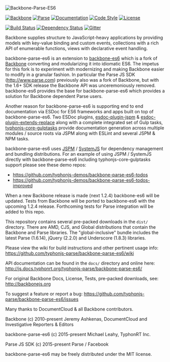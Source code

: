 ![Backbone-Parse-ES6](http://i.imgur.com/VNuAXXX.png)

[![Backbone](https://img.shields.io/badge/backbone-1.2.3-yellowgreen.svg?style=flat)](https://github.com/jashkenas/backbone)
[![Parse](https://img.shields.io/badge/parse-1.7.0-yellowgreen.svg?style=flat)](https://github.com/ParsePlatform/Parse-SDK-JS)
[![Documentation](http://js.docs.typhonrt.org/typhonjs-parse/backbone-parse-es6/badge.svg)](http://js.docs.typhonrt.org/typhonjs-parse/backbone-parse-es6/)
[![Code Style](https://img.shields.io/badge/code%20style-allman-yellowgreen.svg?style=flat)](https://en.wikipedia.org/wiki/Indent_style#Allman_style)
[![License](https://img.shields.io/badge/license-MIT-yellowgreen.svg?style=flat)](https://github.com/typhonjs/backbone-parse-es6/blob/master/LICENSE)

[![Build Status](https://travis-ci.org/typhonjs-parse/backbone-parse-es6.svg?branch=master)](https://travis-ci.org/typhonjs-parse/backbone-parse-es6)
[![Dependency Status](https://www.versioneye.com/user/projects/568e367d9c1b9802c5000019/badge.svg?style=flat)](https://www.versioneye.com/user/projects/568e367d9c1b9802c5000019)
[![Gitter](https://img.shields.io/gitter/room/typhonjs/TyphonJS.svg)](https://gitter.im/typhonjs/TyphonJS)



Backbone supplies structure to JavaScript-heavy applications by providing models with key-value binding and custom events, collections with a rich API of enumerable functions, views with declarative event handling.

backbone-parse-es6 is an extension to [backbone-es6](https://github.com/typhonjs/backbone-es6) which is a fork of [Backbone](https://github.com/jashkenas/backbone) converting and modularizing it into idiomatic ES6. The impetus for this fork is to experiment with modernizing and making Backbone easier to modify in a granular fashion. In particular the Parse JS SDK (http://www.parse.com) previously also was a fork of Backbone, but with the 1.6+ SDK release the Backbone API was unceremoniously removed. backbone-es6 provides the base for backbone-parse-es6  which provides a solution for Backbone dependent Parse users. 

Another reason for backbone-parse-es6 is supporting end to end documentation via ESDoc for ES6 frameworks and apps built on top of backbone-parse-es6. Two ESDoc plugins, [esdoc-plugin-jspm](https://github.com/typhonjs/esdoc-plugin-jspm) & [esdoc-plugin-extends-replace](https://github.com/typhonjs/esdoc-plugin-extends-replace) along with a complete integrated set of Gulp tasks, [typhonjs-core-gulptasks](https://github.com/typhonjs/typhonjs-core-gulptasks) provide documentation generation across multiple modules / source roots via JSPM along with ESLint and several JSPM & NPM tasks.

backbone-parse-es6 uses [JSPM](http://www.jspm.io) / [SystemJS](https://github.com/systemjs/systemjs) for dependency management and bundling distributions. For an example of using JSPM / SystemJS directly with backbone-parse-es6 including typhonjs-core-gulptasks support please see these demo repos:
- https://github.com/typhonjs-demos/backbone-parse-es6-todos
- https://github.com/typhonjs-demos/backbone-parse-es6-todos-improved

When a new Backbone release is made (next 1.2.4) backbone-es6 will be updated. Tests from Backbone will be ported to backbone-es6 with the upcoming 1.2.4 release. Forthcoming tests for Parse integration will be added to this repo. 

This repository contains several pre-packed downloads in the `dist/` directory. There are AMD, CJS, and Global distributions that contain the Backbone and Parse libraries. The "global-inclusive" bundle includes the latest Parse (1.6.14), jQuery (2.2.0) and Underscore (1.8.3) libraries.

Please view the wiki for build instructions and other pertinent usage info:
https://github.com/typhonjs-parse/backbone-parse-es6/wiki

API documentation can be found in the `docs/` directory and online here:
http://js.docs.typhonrt.org/typhonjs-parse/backbone-parse-es6/

For original Backbone Docs, License, Tests, pre-packed downloads, see:
http://backbonejs.org

To suggest a feature or report a bug:
https://github.com/typhonjs-parse/backbone-parse-es6/issues

Many thanks to DocumentCloud & all Backbone contributors.

Backbone (c) 2010-present Jeremy Ashkenas, DocumentCloud and Investigative Reporters & Editors

backbone-parse-es6 (c) 2015-present Michael Leahy, TyphonRT Inc. 

Parse JS SDK (c) 2015-present Parse / Facebook 

backbone-parse-es6 may be freely distributed under the MIT license.
